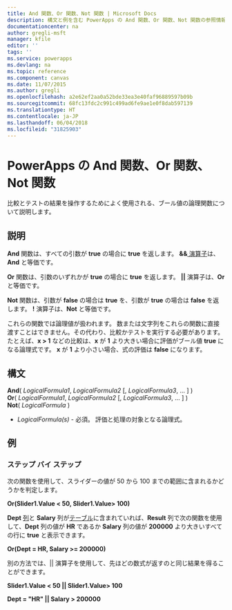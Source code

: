 ```yaml
---
title: And 関数、Or 関数、Not 関数 | Microsoft Docs
description: 構文と例を含む PowerApps の And 関数、Or 関数、Not 関数の参照情報
documentationcenter: na
author: gregli-msft
manager: kfile
editor: ''
tags: ''
ms.service: powerapps
ms.devlang: na
ms.topic: reference
ms.component: canvas
ms.date: 11/07/2015
ms.author: gregli
ms.openlocfilehash: a2e62ef2aa0a52bde33ea3e40faf96889597b09b
ms.sourcegitcommit: 68fc13fdc2c991c499ad6fe9ae1e0f8dab597139
ms.translationtype: HT
ms.contentlocale: ja-JP
ms.lasthandoff: 06/04/2018
ms.locfileid: "31825903"
---
```

# <a name="and-or-and-not-functions-in-powerapps"></a>PowerApps の And 関数、Or 関数、Not 関数
比較とテストの結果を操作するためによく使用される、ブール値の論理関数について説明します。

## <a name="description"></a>説明
**And** 関数は、すべての引数が **true** の場合に **true** を返します。  **&&**[ 演算子](operators.md)は、**And** と等価です。

**Or** 関数は、引数のいずれかが **true** の場合に **true** を返します。  **||** 演算子は、**Or** と等価です。

**Not** 関数は、引数が **false** の場合は **true** を、引数が **true** の場合は **false** を返します。  **!**  演算子は、**Not** と等価です。

これらの関数では論理値が扱われます。 数または文字列をこれらの関数に直接渡すことはできません。その代わり、比較かテストを実行する必要があります。 たとえば、**x > 1** などの比較は、**x** が **1** より大きい場合に評価がブール値 **true** になる論理式です。 **x** が **1** より小さい場合、式の評価は **false** になります。

## <a name="syntax"></a>構文
**And**( *LogicalFormula1*, *LogicalFormula2* [, *LogicalFormula3*, ... ] )<br>
**Or**( *LogicalFormula1*, *LogicalFormula2* [, *LogicalFormula3*, ... ] )<br>
**Not**( *LogicalFormula* )

* *LogicalFormula(s)* - 必須。  評価と処理の対象となる論理式。

## <a name="examples"></a>例
### <a name="step-by-step"></a>ステップ バイ ステップ
次の関数を使用して、スライダーの値が 50 から 100 までの範囲に含まれるかどうかを判定します。

**Or(Slider1.Value < 50, Slider1.Value> 100)**

**Dept** [列](../working-with-tables.md#columns)と **Salary** 列が[テーブル](../working-with-tables.md)に含まれていれば、**Result** 列で次の関数を使用して、**Dept** 列の値が **HR** であるか **Salary** 列の値が **200000** より大きいすべての行に **true** と表示できます。

**Or(Dept = HR, Salary >= 200000)**

別の方法では、|| 演算子を使用して、先ほどの数式が返すのと同じ結果を得ることができます。

**Slider1.Value < 50 || Slider1.Value> 100**

**Dept = "HR" || Salary > 200000**

